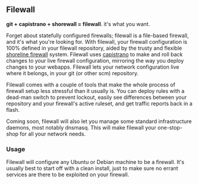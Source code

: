 ## Filewall

**git + capistrano + shorewall = filewall**. it's what you want.

Forget about statefully configured firewalls; filewall is a file-based firewall, and it's what you're looking for. With filewall, your firewall configuration is 100% defined in your filewall repository, aided by the trusty and flexible [shoreline firewall](http://www.shorewall.net/) system. Filewall uses [capistrano](http://www.capify.org/) to make and roll back changes to your live firewall configuration, mirroring the way you deploy changes to your webapps. Filewall lets your network configuration live where it belongs, in your git (or other scm) repository. 

Filewall comes with a couple of tools that make the whole process of firewall setup less stressful than it usually is. You can deploy rules with a dead-man switch to prevent lockout, easily see differences between your repository and your firewall's active ruleset, and get traffic reports back in a flash.

Coming soon, filewall will also let you manage some standard infrastructure daemons, most notably dnsmasq. This will make filewall your one-stop-shop for all your network needs. 

### Usage

Filewall will configure any Ubuntu or Debian machine to be a firewall. It's usually best to start off with a clean install, just to make sure no errant services are there to be exploited on your firewall.

